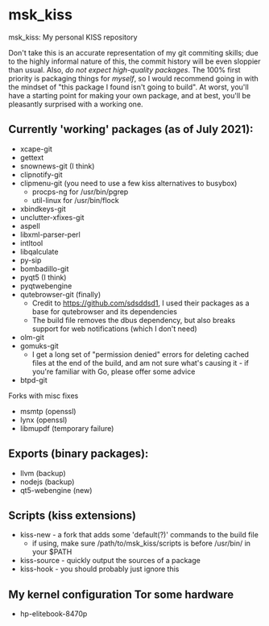 # msk_kiss
msk_kiss: My personal KISS repository

Don't take this is an accurate representation of my git commiting skills; due to
the highly informal nature of this, the commit history will be even sloppier than
usual. Also, *do not expect high-quality packages*. The 100% first priority is 
packaging things for _myself_, so I would recommend going in with the mindset of 
"this package I found isn't going to build". At worst, you'll have a starting
point for making your own package, and at best, you'll be pleasantly surprised with
a working one.

## Currently 'working' packages (as of July 2021):
- xcape-git
- gettext
- snownews-git (I think)
- clipnotify-git
- clipmenu-git (you need to use a few kiss alternatives to busybox)
	- procps-ng for /usr/bin/pgrep
	- util-linux for /usr/bin/flock
- xbindkeys-git
- unclutter-xfixes-git
- aspell
- libxml-parser-perl
- intltool
- libqalculate
- py-sip
- bombadillo-git
- pyqt5 (I think)
- pyqtwebengine
- qutebrowser-git (finally)
	- Credit to https://github.com/sdsddsd1, I used their packages as a base for qutebrowser and its dependencies
	- The build file removes the dbus dependency, but also breaks support for web notifications (which I don't need)
- olm-git
- gomuks-git
	- I get a long set of "permission denied" errors for deleting cached files at the end of the build, and am not sure what's causing it - if you're familiar with Go, please offer some advice
- btpd-git

Forks with misc fixes
- msmtp (openssl)
- lynx (openssl)
- libmupdf (temporary failure)

## Exports (binary packages):
- llvm (backup)
- nodejs (backup)
- qt5-webengine (new)

## Scripts (kiss extensions)
- kiss-new - a fork that adds some 'default(?)' commands to the build file
	- if using, make sure /path/to/msk_kiss/scripts is before /usr/bin/ in your $PATH
- kiss-source - quickly output the sources of a package
- kiss-hook - you should probably just ignore this

## My kernel configuration Tor some hardware
- hp-elitebook-8470p
